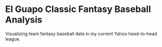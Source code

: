 # El Guapo Classic Fantasy Baseball Analysis
Visualizing team fantasy baseball data in my current Yahoo head-to-head league.
